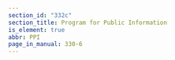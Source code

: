 ```yaml
---
section_id: "332c"
section_title: Program for Public Information
is_element: true
abbr: PPI
page_in_manual: 330-6
---
```

